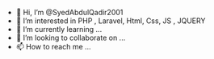 - 👋 Hi, I’m @SyedAbdulQadir2001
- 👀 I’m interested in PHP , Laravel, Html, Css, JS , JQUERY
- 🌱 I’m currently learning ...
- 💞️ I’m looking to collaborate on ...
- 📫 How to reach me ...

<!---
SyedAbdulQadir2001/SyedAbdulQadir2001 is a ✨ special ✨ repository because its `README.md` (this file) appears on your GitHub profile.
You can click the Preview link to take a look at your changes.
--->
